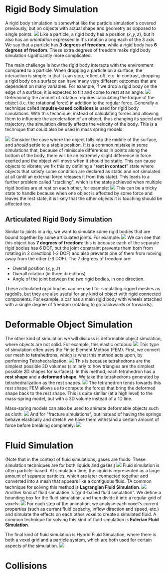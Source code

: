 # Rigid Body Simulation
A rigid body simulation is somewhat like the particle simulation's covered previously, but on objects with actual shape and geometry as opposed to single points.
![](Pasted%20image%2020231020112636.png)
Like a particle, a rigid body has a position $(x, y, z)$, but it also has an *orientation* expressed in it's rotation along each of the 3 axis. We say that a particle has **3 degrees of freedom**, while a rigid body has **6 degrees of freedom**. These extra degrees of freedom make rigid body simulation significantly more complicated.

The main challenge is how the rigid body interacts with the environment compared to a particle.
When dropping a particle on a surface, the interaction is simple in that it can stop, reflect off, etc. In contrast, dropping a rigid body on a surface can have many very different outcomes that are dependent on many variables. For example, if we drop a rigid body on the edge of a surface, it is expected to tilt and come to rest at an angle:
![](Pasted%20image%2020231020113140.png)
Determining the amount of rotation requires calculating the torque of the object (i.e. the rotational force) in addition to the regular force.
Generally a technique called **impulse-based collisions** is used for rigid body simulations. With this technique, instead of calculating forces and allowing them to influence the acceleration of an object, thus changing its speed and trajectory, the simulation directly affects the velocity of the body. This is a technique that could also be used in mass spring models.

![](Pasted%20image%2020231020113748.png)
Consider the case where the object falls into the middle of the surface, and *should* settle to a stable position. It is a common mistake in some simulations that, because of miniscule differences in points along the bottom of the body, there will be an extremely slight difference in force exerted and the object will move when it should be static. This can cause objects to vibrate; we fix this by defining a "**rest in contact**" state where objects that satisfy some condition are declared as static and not simulated at all (until an external force releases it from this state).
This leads to a further problem called "stacking", which is the state achieved when multiple rigid bodies are at rest on each other, for example:
![](Pasted%20image%2020231020114305.png)
This can be a tricky state to handle because when one object is affected by some force and leaves the rest state, it is likely that the other objects it is touching should be affected too. 
## Articulated Rigid Body Simulation
Similar to joints in a rig, we want to simulate some rigid bodies that are bound together by some articulated joints. For example:
![](Pasted%20image%2020231020114516.png)
We can see that this object has **7 degrees of freedom**: this is because each of the separate rigid bodies has 6 DOF, but the joint constraint prevents them both from rotating in 2 directions (-2 DOF) and also prevents one of them from moving away from the other (-3 DOF). The 7 degrees of freedom are:
- Overall position $(x, y, z)$
- Overall rotation (in three directions)
- Angle of the joint between the two rigid bodies, in one direction.

These articulated rigid bodies can be used for simulating rigged meshes as ragdolls, but they are also useful for any kind of object with rigid connected components. For example, a car has a main rigid body with wheels attached with a single degree of freedom (rotating to go backwards or forwards).
# Deformable Object Simulation
The other kind of simulation we will discuss is deformable object simulation, where objects are not solid. For example, this elastic octopus:
![](Pasted%20image%2020231020122032.png)
This type of simulation often uses the Finite Element Method (FEM). First, we convert our mesh to tetrahedrons, which is what this method acts upon, by performing Tetrahedralization:
![](Pasted%20image%2020231020123007.png)
This is because tetrahedrons are the simplest possible 3D volumes (similarly to how triangles are the simplest possible 2D shapes for surfaces).
In this method, each tetrahedron has a **rest shape** and a **deformed shape**. We take the tetrahedrons generated by tetrahedralization as the rest shapes.
![](Pasted%20image%2020231020123158.png)
The tetrahedron tends towards this rest shape; FEM allows us to compute the forces that bring the deformed shape back to the rest shape. This is quite similar (at a high level) to the mass-spring model, but with a 3D volume instead of a 1D line.

Mass-spring models can also be used to animate deformable objects such as cloth:
![](Pasted%20image%2020231020123634.png)
And for "fracture simulations", but instead of having the springs behave elastically and stretch we have them withstand a certain amount of force before breaking completely:
![](Pasted%20image%2020231020123750.png)
# Fluid Simulation
(Note that in the context of fluid simulations, gases are fluids. These simulation techniques are for both liquids and gases.)
![](Pasted%20image%2020231020123825.png)
Fluid simulation is often particle-based. At simulation time, the liquid is represented as a large amount of separate particles, which are later connected together and converted into a mesh that appears like a contiguous fluid. TA common technique for solving this method is **Lagrangian Fluid Simulation**.
![](Pasted%20image%2020231020124002.png)
Another kind of fluid simulation is "grid-based fluid simulation". We define a bounding box for the fluid simulation, and then divide it into a regular grid of voxels:
![](Pasted%20image%2020231020124052.png)
For each step of the animation, we analyse each voxel's current properties (such as current fluid capacity, inflow direction and speed, etc.) and simulate the effects on each other voxel to create a simulated fluid. A common technique for solving this kind of fluid simulation is **Eulerian Fluid Simulation**.

The final kind of fluid simulation is Hybrid Fluid Simulation, where there is both a voxel grid and a particle system, which are both used for certain aspects of the simulation.
![](Pasted%20image%2020231020124625.png)

# Collisions